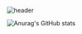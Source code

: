 <!--
**cuteNK/cuteNK** is a ✨ _special_ ✨ repository because its `README.md` (this file) appears on your GitHub profile.

Here are some ideas to get you started:

- 🔭 I’m currently working on ...
- 🌱 I’m currently learning ...
- 👯 I’m looking to collaborate on ...
- 🤔 I’m looking for help with ...
- 💬 Ask me about ...
- 📫 How to reach me: ...
- 😄 Pronouns: ...
- ⚡ Fun fact: ...
-->
![header](https://capsule-render.vercel.app/api?type=cylinder&customColorList=1&height=300&section=header&text=Park%20Nakyung&fontSize=90&animation=blink)


![Anurag's GitHub stats](https://github-readme-stats.vercel.app/api?username=cuteNK&show_icons=true&theme=omni)

